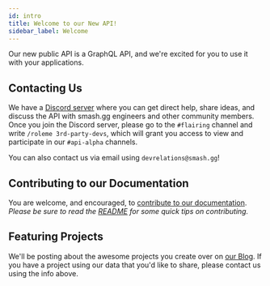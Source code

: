 ```yaml
---
id: intro
title: Welcome to our New API!
sidebar_label: Welcome
---
```


Our new public API is a GraphQL API, and we're excited for you to use it with your applications.

## Contacting Us

We have a <a href="https://discord.gg/smashgg" target="_blank">Discord server</a>
where you can get direct help, share ideas, and discuss the API with smash.gg engineers and other community members.
Once you join the Discord server, please go to the `#flairing` channel and write `/roleme 3rd-party-devs`,
 which will grant you access to view and participate in our `#api-alpha` channels.

You can also contact us via email using `devrelations@smash.gg`!

## Contributing to our Documentation

You are welcome, and encouraged, to [contribute to our documentation](https://github.com/smashgg/developer-portal).
*Please be sure to read the [README](https://github.com/smashgg/developer-portal/blob/master/README.md)
 for some quick tips on contributing.*

 ## Featuring Projects

 We'll be posting about the awesome projects you create over on [our Blog](/blog).
 If you have a project using our data that you'd like to share, please contact us using the info above.